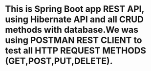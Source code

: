 # This is Spring Boot app REST API, using Hibernate API and all CRUD methods with database.We was using POSTMAN REST CLIENT to test all HTTP REQUEST METHODS (GET,POST,PUT,DELETE).

